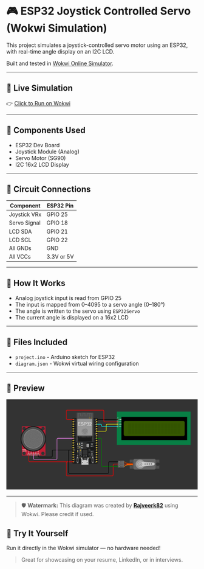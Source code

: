 # 🎮 ESP32 Joystick Controlled Servo (Wokwi Simulation)

This project simulates a joystick-controlled servo motor using an ESP32, with real-time angle display on an I2C LCD.

Built and tested in [Wokwi Online Simulator](https://wokwi.com).

---

## 🔗 Live Simulation

👉 [Click to Run on Wokwi](https://wokwi.com/projects/435985700299376641)

---

## 🧰 Components Used

- ESP32 Dev Board
- Joystick Module (Analog)
- Servo Motor (SG90)
- I2C 16x2 LCD Display

---

## 🔌 Circuit Connections

| Component       | ESP32 Pin |
|----------------|-----------|
| Joystick VRx   | GPIO 25   |
| Servo Signal   | GPIO 18   |
| LCD SDA        | GPIO 21   |
| LCD SCL        | GPIO 22   |
| All GNDs       | GND       |
| All VCCs       | 3.3V or 5V|

---

## 🧠 How It Works

- Analog joystick input is read from GPIO 25
- The input is mapped from 0–4095 to a servo angle (0–180°)
- The angle is written to the servo using `ESP32Servo`
- The current angle is displayed on a 16x2 LCD

---

## 📁 Files Included

- `project.ino` - Arduino sketch for ESP32
- `diagram.json` - Wokwi virtual wiring configuration

---

## 📸 Preview

![Circuit Diagram](/circuit-diagram.png)

---

> 🛡️ **Watermark:** This diagram was created by [**Rajveerk82**](https://github.com/Rajveerk82) using Wokwi. Please credit if used.

## 🚀 Try It Yourself

Run it directly in the Wokwi simulator — no hardware needed!

> Great for showcasing on your resume, LinkedIn, or in interviews.
